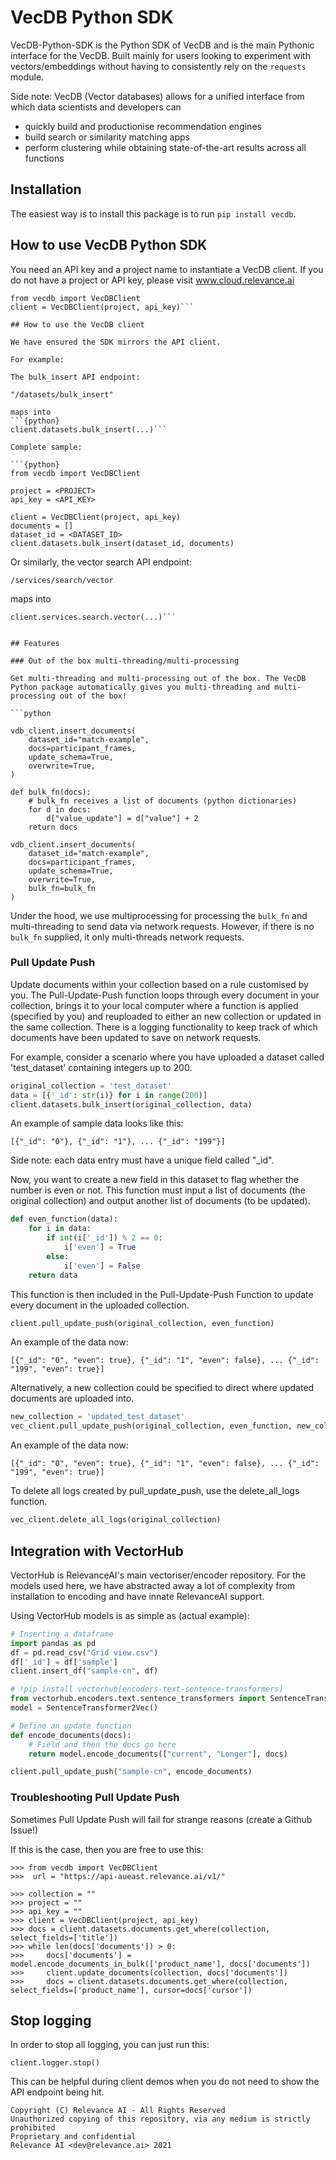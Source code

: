 # VecDB Python SDK 

VecDB-Python-SDK is the Python SDK of VecDB and is the main Pythonic interface for the VecDB.
Built mainly for users looking to experiment with vectors/embeddings without having to consistently rely on the `requests` module.

Side note:
VecDB (Vector databases) allows for a unified interface from which data scientists and developers can 
* quickly build and productionise recommendation engines
* build search or similarity matching apps
* perform clustering while obtaining state-of-the-art results across all functions

## Installation 

The easiest way is to install this package is to run `pip install vecdb`.

## How to use VecDB Python SDK 

You need an API key and a project name to instantiate a VecDB client. If you do not have a project or API key, please visit www.cloud.relevance.ai

```{python}
from vecdb import VecDBClient
client = VecDBClient(project, api_key)```

## How to use the VecDB client 

We have ensured the SDK mirrors the API client.

For example:

The bulk_insert API endpoint: 

"/datasets/bulk_insert"

maps into 
```{python}
client.datasets.bulk_insert(...)```

Complete sample: 

```{python}
from vecdb import VecDBClient

project = <PROJECT>
api_key = <API_KEY>

client = VecDBClient(project, api_key)
documents = []
dataset_id = <DATASET_ID>
client.datasets.bulk_insert(dataset_id, documents)
```

Or similarly, the vector search API endpoint: 

`/services/search/vector`

maps into 
```{python}
client.services.search.vector(...)```


## Features

### Out of the box multi-threading/multi-processing

Get multi-threading and multi-processing out of the box. The VecDB Python package automatically gives you multi-threading and multi-processing out of the box!

```python

vdb_client.insert_documents(
    dataset_id="match-example",
    docs=participant_frames,
    update_schema=True,
    overwrite=True,
)

def bulk_fn(docs):
    # bulk_fn receives a list of documents (python dictionaries)
    for d in docs:
        d["value_update"] = d["value"] + 2
    return docs

vdb_client.insert_documents(
    dataset_id="match-example",
    docs=participant_frames,
    update_schema=True,
    overwrite=True,
    bulk_fn=bulk_fn
)
```

Under the hood, we use multiprocessing for processing the `bulk_fn` and multi-threading to send data via network requests. However, if there is no `bulk_fn` supplied, it only multi-threads network requests.

### Pull Update Push

Update documents within your collection based on a rule customised by you. The Pull-Update-Push function loops through every document in your collection, brings it to your local computer where a function is applied (specified by you) and reuploaded to either an new collection or updated in the same collection. There is a logging functionality to keep track of which documents have been updated to save on network requests.

For example, consider a scenario where you have uploaded a dataset called 'test_dataset' containing integers up to 200. 

```python
original_collection = 'test_dataset'
data = [{'_id': str(i)} for i in range(200)]
client.datasets.bulk_insert(original_collection, data)
```

An example of sample data looks like this:

```
[{"_id": "0"}, {"_id": "1"}, ... {"_id": "199"}]
```

Side note: each data entry must have a unique field called "_id".

Now, you want to create a new field in this dataset to flag whether the number is even or not. This function must input a list of documents (the original collection) and output another list of documents (to be updated).

```python
def even_function(data):
    for i in data:
        if int(i['_id']) % 2 == 0:
            i['even'] = True
        else:
            i['even'] = False
    return data
```
This function is then included in the Pull-Update-Push Function to update every document in the uploaded collection.
 
```python
client.pull_update_push(original_collection, even_function)
```

An example of the data now: 
```
[{"_id": "0", "even": true}, {"_id": "1", "even": false}, ... {"_id": "199", "even": true}]
```

Alternatively, a new collection could be specified to direct where updated documents are uploaded into.

```python
new_collection = 'updated_test_dataset'
vec_client.pull_update_push(original_collection, even_function, new_collection)
```

An example of the data now: 
```
[{"_id": "0", "even": true}, {"_id": "1", "even": false}, ... {"_id": "199", "even": true}]
```

To delete all logs created by pull_update_push, use the delete_all_logs function.
```python
vec_client.delete_all_logs(original_collection)
```


## Integration with VectorHub

VectorHub is RelevanceAI's main vectoriser/encoder repository. For the models used here, we have abstracted away a lot of 
complexity from installation to encoding and have innate RelevanceAI support. 

Using VectorHub models is as simple as (actual example): 

```python
# Inserting a dataframe
import pandas as pd
df = pd.read_csv("Grid view.csv")
df['_id'] = df['sample']
client.insert_df("sample-cn", df)

# !pip install vectorhub[encoders-text-sentence-transformers]
from vectorhub.encoders.text.sentence_transformers import SentenceTransformer2Vec
model = SentenceTransformer2Vec()

# Define an update function
def encode_documents(docs):
    # Field and then the docs go here
    return model.encode_documents(["current", "Longer"], docs)

client.pull_update_push("sample-cn", encode_documents)

```

### Troubleshooting Pull Update Push

Sometimes Pull Update Push will fail for strange reasons (create a Github Issue!)

If this is the case, then you are free to use this: 

```{python}
>>> from vecdb import VecDBClient
>>>  url = "https://api-aueast.relevance.ai/v1/"

>>> collection = ""
>>> project = ""
>>> api_key = ""
>>> client = VecDBClient(project, api_key)
>>> docs = client.datasets.documents.get_where(collection, select_fields=['title'])
>>> while len(docs['documents']) > 0:
>>>     docs['documents'] = model.encode_documents_in_bulk(['product_name'], docs['documents'])
>>>     client.update_documents(collection, docs['documents'])
>>>     docs = client.datasets.documents.get_where(collection, select_fields=['product_name'], cursor=docs['cursor'])
```

## Stop logging 

In order to stop all logging, you can just run this: 

```
client.logger.stop()
```

This can be helpful during client demos when you do not need to show the API endpoint being hit.

```
Copyright (C) Relevance AI - All Rights Reserved
Unauthorized copying of this repository, via any medium is strictly prohibited
Proprietary and confidential
Relevance AI <dev@relevance.ai> 2021 
```
